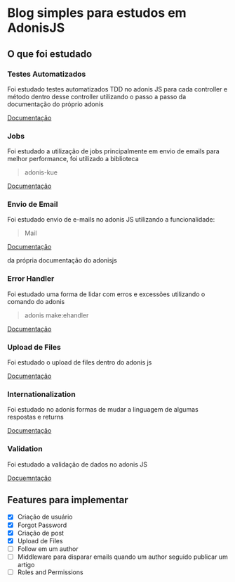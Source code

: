 # Blog simples para estudos em AdonisJS

## O que foi estudado

### Testes Automatizados

Foi estudado testes automatizados TDD no adonis JS para cada controller e método dentro desse controller utilizando o passo a passo da documentação do próprio adonis

[Documentação](https://adonisjs.com/docs/4.1/testing)

### Jobs

Foi estudado a utilização de jobs principalmente em envio de emails para melhor performance, foi utilizado a biblioteca

> adonis-kue

[Documentação](https://github.com/nrempel/adonis-kue)

### Envio de Email

Foi estudado envio de e-mails no adonis JS utilizando a funcionalidade:

> Mail

[Documentação](https://adonisjs.com/docs/4.1/mail)

da própria documentação do adonisjs

### Error Handler

Foi estudado uma forma de lidar com erros e excessões utilizando o comando do adonis

> adonis make:ehandler

[Documentação](https://adonisjs.com/docs/4.1/exceptions)

### Upload de Files

Foi estudado o upload de files dentro do adonis js

[Documentação](https://adonisjs.com/docs/4.1/file-uploads)

### Internationalization

Foi estudado no adonis formas de mudar a linguagem de algumas respostas e returns

[Documentação](https://adonisjs.com/docs/4.1/internationalization)

### Validation

Foi estudado a validação de dados no adonis JS

[Docuemntação](https://adonisjs.com/docs/4.1/validator)

## Features para implementar

- [x] Criação de usuário
- [x] Forgot Password
- [x] Criação de post
- [x] Upload de Files
- [ ] Follow em um author
- [ ] Middleware para disparar emails quando um author seguido publicar um artigo
- [ ] Roles and Permissions

